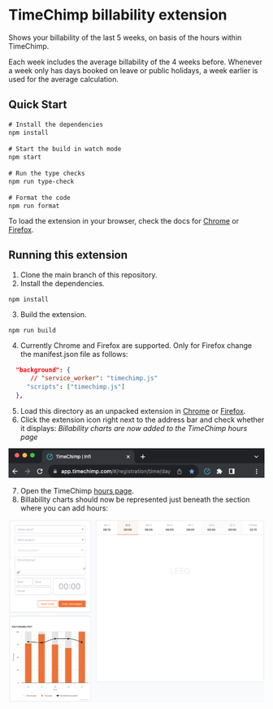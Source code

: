 # TimeChimp billability extension

Shows your billability of the last 5 weeks, on basis of the hours within TimeChimp.

Each week includes the average billability of the 4 weeks before. Whenever a week only has days booked on leave or public holidays, a week earlier is used for the average calculation.

## Quick Start

```shell
# Install the dependencies
npm install

# Start the build in watch mode
npm start

# Run the type checks
npm run type-check

# Format the code
npm run format
```

To load the extension in your browser, check the docs for [Chrome](https://developer.chrome.com/docs/extensions/mv3/getstarted/development-basics/#load-unpacked) or [Firefox](https://developer.mozilla.org/en-US/docs/Mozilla/Add-ons/WebExtensions/Your_first_WebExtension#installing).

## Running this extension

1. Clone the main branch of this repository.
2. Install the dependencies.

```shell
npm install
```

3. Build the extension.

```shell
npm run build
```

4. Currently Chrome and Firefox are supported. Only for Firefox change the manifest.json file as follows:

```json
  "background": {
      // "service_worker": "timechimp.js"
     "scripts": ["timechimp.js"]
  },
```
 
5. Load this directory as an unpacked extension in [Chrome](https://developer.chrome.com/docs/extensions/mv3/getstarted/development-basics/#load-unpacked) or [Firefox](https://developer.mozilla.org/en-US/docs/Mozilla/Add-ons/WebExtensions/Your_first_WebExtension#installing).
6. Click the extension icon right next to the address bar and check whether it displays: _Billability charts are now added to the TimeChimp hours page_

![Extension icon](extension-icon.png)

7. Open the TimeChimp [hours page](https://app.timechimp.com/#/registration/time/day). 
8. Billability charts should now be represented just beneath the section where you can add hours:

![Example](example.png)
